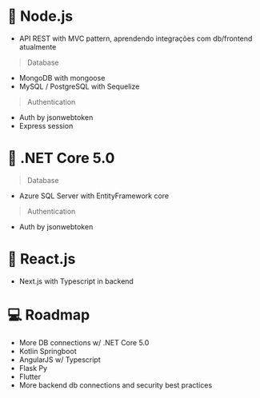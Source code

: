 # 🌟 Node.js
- API REST with MVC pattern, aprendendo integrações com db/frontend atualmente
> Database
- MongoDB with mongoose
- MySQL / PostgreSQL with Sequelize
> Authentication
- Auth by jsonwebtoken
- Express session
# 🌟 .NET Core 5.0
> Database
- Azure SQL Server with EntityFramework core
> Authentication
- Auth by jsonwebtoken

# 🌟 React.js
- Next.js with Typescript in backend

# 💻 Roadmap
- More DB connections w/ .NET Core 5.0
- Kotlin Springboot
- AngularJS w/ Typescript
- Flask Py
- Flutter
- More backend db connections and security best practices
